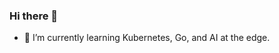 ### Hi there 👋

- 🌱 I’m currently learning Kubernetes, Go, and AI at the edge.

<!--
**topritchett/topritchett** is a ✨ _special_ ✨ repository because its `README.md` (this file) appears on your GitHub profile.

Here are some ideas to get you started:

- 🔭 I’m currently working on ...
- 🌱 I’m currently learning Kubernetes, Go, AI at the edge.
- 👯 I’m looking to collaborate on ...
- 🤔 I’m looking for help with my [SmartThermostat](https://github.com/topritchett/smart_thermostat) project.
- 💬 Ask me about ...
- 📫 How to reach me: ...
- 😄 Pronouns: ...
- ⚡ Fun fact: ...
-->
